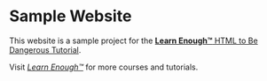 # Sample Website

This website is a sample project for the [**Learn Enough™** HTML to Be Dangerous Tutorial](https://www.learnenough.com/course/learn_enough_html/).

Visit [*Learn Enough™*](https://www.learnenough.com/) for more courses and tutorials.